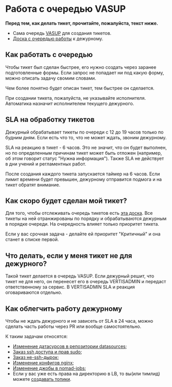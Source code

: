 # Работа с очередью VASUP

**Перед тем, как делать тикет, прочитайте, пожалуйста, текст ниже.**

* Сама очередь [VASUP](https://st.yandex-team.ru/VASUP) для создания тикетов.
* [Доска с очередью работы](https://st.yandex-team.ru/agile/board/5278) к дежурному.

## Как работать с очередью
Чтобы тикет был сделан быстрее, его нужно создать через заранее подготовленные формы. Если запрос не попадает ни под какую форму, можно описать задачу свомим словами.

Чем более понятно будет описан тикет, тем быстрее он сделается.

При создании тикета, пожалуйста, не указывайте исполнителя. Автоматика назначит исполнителем текущего дежурного.

## SLA на обработку тикетов
Дежурный обрабатывает тикеты по очереди с 12 до 19 часов только по будним дням. Если есть что то, что не может ждать, звоним дежурному.

SLA на реакцию в тикет - 6 часов. Это не значит, что он будет выполнен, но по определенным причинам тикет может быть отложен (например, об этом говорит статус "Нужна информация").
Также SLA не действует в дни учений и регламентных работ.

После создания каждого тикета запускается таймер на 6 часов. Если лимит времени будет превышен, дежурному отправится подмога и на тикет обратят внимание.

## Как скоро будет сделан мой тикет?
Для того, чтобы отслеживать очередь тикетов есть [эта доска](https://st.yandex-team.ru/agile/board/5278).
Все тикеты на ней отранжированы по порядку и обрабатываются дежурным в порядке очереди. На очередность влияет только приоритет тикета.

Если у вас срочная задача - делайте ей приоритет "Критичный" и она станет в списке первой.

## Что делать, если у меня тикет не для дежурного?
Такой тикет делается в очередь VASUP.
Если дежурный решит, что тикет не для него, он перенесет его в очередь VERTISADMIN и передаст ответственному за сервис.
В VERTISADMIN SLA и реакция оговариваются отдельно.

## Как облегчить работу дежурному
Чтобы не ждать дежурного и не зависеть от SLA в 24 часа, можно сделать часть работы через PR или вообще самостоятельно.

К таким задачам относятся:
* [Изменение датасурсов в репозитории datasources](https://wiki.yandex-team.ru/vertis-admin/howto-merge-datasources/);
* [Заказ ssh доступа и прав sudo](https://wiki.yandex-team.ru/vertis-admin/ssh-access/);
* [Заказ не-ssh-дырок](https://wiki.yandex-team.ru/vertis-admin/fw-orders/);
* [Изменение конфигов nginx](../infrastructure/nginx.md);
* [Изменение джобы в nomad-jobs](https://wiki.yandex-team.ru/vertis-admin/change-nomad-job/);
* Если у вас уже есть права на директорию в LB, то вы(или тимлид) можете [создавать топики](https://wiki.yandex-team.ru/vertis-admin/vertis-lb-convention/).
